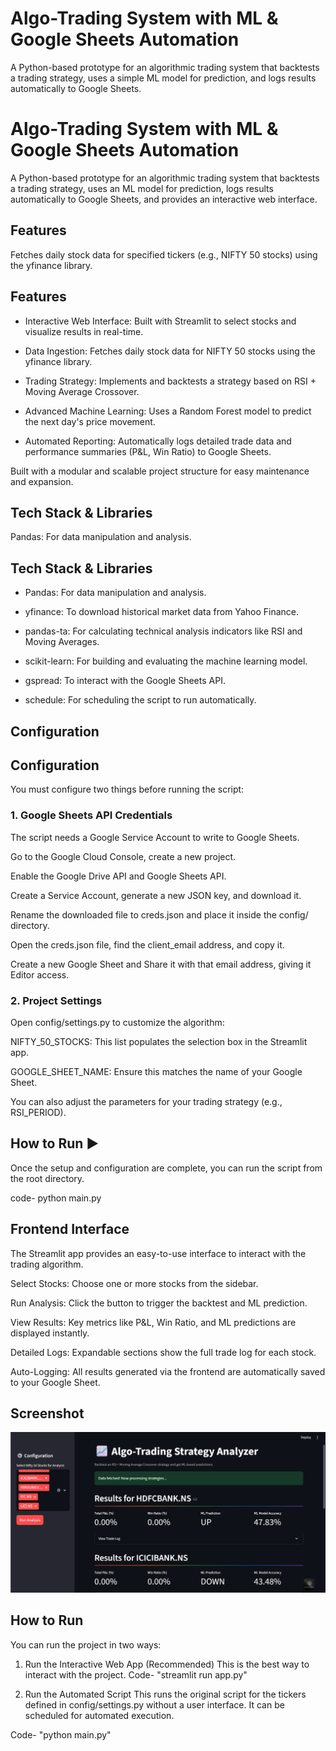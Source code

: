 # Algo-Trading System with ML & Google Sheets Automation

A Python-based prototype for an algorithmic trading system that backtests a trading strategy, uses a simple ML model for prediction, and logs results automatically to Google Sheets.
# Algo-Trading System with ML & Google Sheets Automation
A Python-based prototype for an algorithmic trading system that backtests a trading strategy, uses an ML model for prediction, logs results automatically to Google Sheets, and provides an interactive web interface.

## Features
Fetches daily stock data for specified tickers (e.g., NIFTY 50 stocks) using the yfinance library.
## Features
* Interactive Web Interface: Built with Streamlit to select stocks and visualize results in real-time.

* Data Ingestion: Fetches daily stock data for NIFTY 50 stocks using the yfinance library.

* Trading Strategy: Implements and backtests a strategy based on RSI + Moving Average Crossover.

* Advanced Machine Learning: Uses a Random Forest model to predict the next day's price movement.

* Automated Reporting: Automatically logs detailed trade data and performance summaries (P&L, Win Ratio) to Google Sheets.

Built with a modular and scalable project structure for easy maintenance and expansion.

## Tech Stack & Libraries 

Pandas: For data manipulation and analysis.

## Tech Stack & Libraries

* Pandas: For data manipulation and analysis.

* yfinance: To download historical market data from Yahoo Finance.

* pandas-ta: For calculating technical analysis indicators like RSI and Moving Averages.

* scikit-learn: For building and evaluating the machine learning model.

* gspread: To interact with the Google Sheets API.

* schedule: For scheduling the script to run automatically.

## Configuration
## Configuration 
You must configure two things before running the script:

### 1. Google Sheets API Credentials
The script needs a Google Service Account to write to Google Sheets.

Go to the Google Cloud Console, create a new project.

Enable the Google Drive API and Google Sheets API.

Create a Service Account, generate a new JSON key, and download it.

Rename the downloaded file to creds.json and place it inside the config/ directory.

Open the creds.json file, find the client_email address, and copy it.

Create a new Google Sheet and Share it with that email address, giving it Editor access.

### 2. Project Settings
Open config/settings.py to customize the algorithm:

NIFTY_50_STOCKS: This list populates the selection box in the Streamlit app.

GOOGLE_SHEET_NAME: Ensure this matches the name of your Google Sheet.

You can also adjust the parameters for your trading strategy (e.g., RSI_PERIOD).

## How to Run ▶️
Once the setup and configuration are complete, you can run the script from the root directory.

code- python main.py

## Frontend Interface
The Streamlit app provides an easy-to-use interface to interact with the trading algorithm.

Select Stocks: Choose one or more stocks from the sidebar.

Run Analysis: Click the button to trigger the backtest and ML prediction.

View Results: Key metrics like P&L, Win Ratio, and ML predictions are displayed instantly.

Detailed Logs: Expandable sections show the full trade log for each stock.

Auto-Logging: All results generated via the frontend are automatically saved to your Google Sheet.

## Screenshot
![alt text](image.png)

## How to Run

You can run the project in two ways:

1. Run the Interactive Web App (Recommended)
This is the best way to interact with the project.
Code- "streamlit run app.py"

2. Run the Automated Script
This runs the original script for the tickers defined in config/settings.py without a user interface. It can be scheduled for automated execution.

Code- "python main.py"